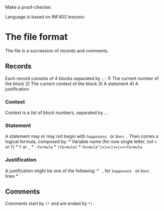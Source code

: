 Make a proof-checker.

Language is based on INF402 lessons:

# The file format
The file is a succession of records and comments.

## Records
Each record consists of 4 blocks separated by `;` :
    1) The current number of the block
    2) The current context of the block
    3) A statement
    4) A justification
### Context
Context is a list of block numbers, separated by `,`.
### Statement
A statement may or may not begin with `Supposons ` or `Donc `.
Then comes a logical formula, composed by:
    * Variable name (for now single letter, not `v` or `T`)
    * `T` or `_`
    * `-`_`formula`_
    * `(`_`formula`_`)`
    * _`formula`_`^|v|=>|<=|<=>`_`formula`_
### Justification
A justification might be one of the following:
    * ` `, for `Supposons ` or `Donc ` lines
    * `
## Comments
Comments start by `(*` and are ended by `*)`.